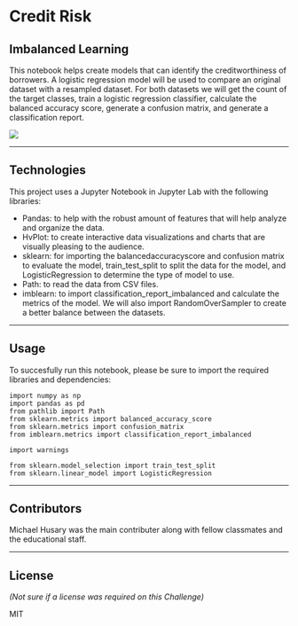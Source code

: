 # Credit Risk
## Imbalanced Learning

This notebook helps create models that can identify the creditworthiness of borrowers. A logistic regression model will be used to compare an original dataset with a resampled dataset. For both datasets we will get the count of the target classes, train a logistic regression classifier, calculate the balanced accuracy score, generate a confusion matrix, and generate a classification report.

![](Resources/module_11_predictionsplot.png)

---

## Technologies

This project uses a Jupyter Notebook in Jupyter Lab with the following libraries:

- Pandas: to help with the robust amount of features that will help analyze and organize the data.
- HvPlot: to create interactive data visualizations and charts that are visually pleasing to the audience.
- sklearn: for importing the balancedaccuracyscore and confusion matrix to evaluate the model, train_test_split to split the data for the model, and LogisticRegression to determine the type of model to use. 
- Path: to read the data from CSV files.
- imblearn: to import classification_report_imbalanced and calculate the metrics of the model. We will also import RandomOverSampler to create a better balance between the datasets. 

---

## Usage

To succesfully run this notebook, please be sure to import the required libraries and dependencies:

```
import numpy as np
import pandas as pd
from pathlib import Path
from sklearn.metrics import balanced_accuracy_score
from sklearn.metrics import confusion_matrix
from imblearn.metrics import classification_report_imbalanced

import warnings

from sklearn.model_selection import train_test_split
from sklearn.linear_model import LogisticRegression
```

---

## Contributors

Michael Husary was the main contributer along with fellow classmates and the educational staff. 

--- 

## License
*(Not sure if a license was required on this Challenge)*


MIT
